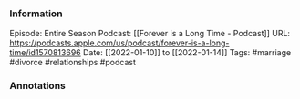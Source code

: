 ### Information

Episode: Entire Season
Podcast: [[Forever is a Long Time - Podcast]]
URL: https://podcasts.apple.com/us/podcast/forever-is-a-long-time/id1570813696
Date: [[2022-01-10]] to [[2022-01-14]]
Tags: #marriage #divorce #relationships
#podcast


### Annotations

